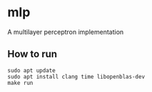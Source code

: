 # mlp
A multilayer perceptron implementation

## How to run
```
sudo apt update
sudo apt install clang time libopenblas-dev
make run
```